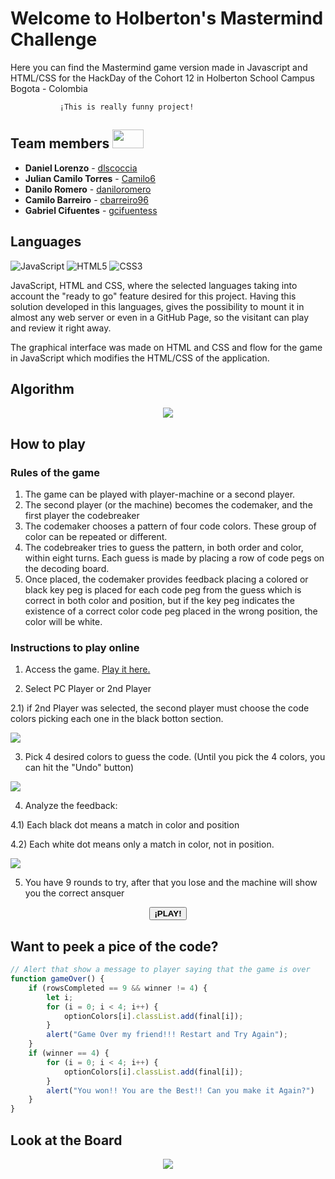 # Welcome to Holberton's Mastermind Challenge

Here you can find the Mastermind game version made in Javascript and HTML/CSS
for the HackDay of the Cohort 12 in Holberton School Campus Bogota - Colombia

               ¡This is really funny project!



## Team members <img src="https://user-images.githubusercontent.com/66263776/91668517-ebe66c80-ead2-11ea-9f3a-cb4fd48c62a5.gif" width="50" height="30">

- **Daniel Lorenzo** - [dlscoccia](https://github.com/dlscoccia)
- **Julian Camilo Torres** - [Camilo6](https://github.com/Camilo6)
- **Danilo Romero** - [daniloromero](https://github.com/daniloromero)
- **Camilo Barreiro**  - [cbarreiro96](https://github.com/cbarreiro96)
- **Gabriel Cifuentes** - [gcifuentess](https://github.com/gcifuentess)



## Languages
<img src="https://img.shields.io/badge/javascript%20-%23323330.svg?&style=for-the-badge&logo=javascript&logoColor=%23f7de1e" alt="JavaScript"/>
<img src="https://img.shields.io/badge/html5-%23e34f26.svg?&style=for-the-badge&logo=html5&logoColor=white" alt="HTML5"/>
<img src="https://img.shields.io/badge/CSS-%233573b5.svg?&style=for-the-badge&logo=css3&logoColor=white" alt="CSS3"/>

JavaScript, HTML and CSS, where the selected languages taking into account the "ready to go" feature desired for this project. Having this solution developed in this languages, gives the possibility to mount it in almost any web server or even in a GitHub Page, so the visitant can play and review it right away.

The graphical interface was made on HTML and CSS and flow for the game in JavaScript which modifies the HTML/CSS of the application.



## Algorithm

<p align="center">
  <img src="https://raw.githubusercontent.com/holberton-bog-0620/hackday/gh-pages/Flow_Chart.png">
</p>



## How to play

### Rules of the game
1. The game can be played with player-machine or a second player.
2. The second player (or the machine) becomes the codemaker, and the first player the codebreaker
3. The codemaker chooses a pattern of four code colors. These group of color can be repeated or different.
4. The codebreaker tries to guess the pattern, in both order and color, within eight turns. Each guess is made by placing a row of code pegs on the decoding board.
5. Once placed, the codemaker provides feedback placing a colored or black key peg is placed for each code peg from the guess which is correct in both color and position, but if the key peg indicates the existence of a correct color code peg placed in the wrong position, the color will be white.


### Instructions to play online

1) Access the game. [Play it here.](https://holberton-bog-0620.github.io/hackday/mastermind_game)

2) Select PC Player or 2nd Player

2.1) if 2nd Player was selected, the second player must choose the code colors picking each one in the black botton section.

<img src="https://raw.githubusercontent.com/holberton-bog-0620/hackday/gh-pages/images/Select_player.png"> 

3) Pick 4 desired colors to guess the code. (Until you pick the 4 colors, you can hit the "Undo" button)

<img src="https://raw.githubusercontent.com/holberton-bog-0620/hackday/gh-pages/images/color_options.png">

4) Analyze the feedback:

4.1) Each black dot means a match in color and position

4.2) Each white dot means only a match in color, not in position.

   <img src="https://raw.githubusercontent.com/holberton-bog-0620/hackday/gh-pages/images/checker.png"> 

5) You have 9 rounds to try, after that you lose and the machine will show you the correct ansquer

<center>
<button href="https://holberton-bog-0620.github.io/hackday/mastermind_game"><b>¡PLAY!</b></button>
</center>



## Want to peek a pice of the code?

```javascript
// Alert that show a message to player saying that the game is over
function gameOver() {
    if (rowsCompleted == 9 && winner != 4) {
        let i;
        for (i = 0; i < 4; i++) {
            optionColors[i].classList.add(final[i]);
        }
        alert("Game Over my friend!!! Restart and Try Again");
    }
    if (winner == 4) {
        for (i = 0; i < 4; i++) {
            optionColors[i].classList.add(final[i]);
        }
        alert("You won!! You are the Best!! Can you make it Again?")
    }
}
```



## Look at the Board

<center>
<img src="https://raw.githubusercontent.com/holberton-bog-0620/hackday/gh-pages/Mastermind-The-Game.png">
</center>